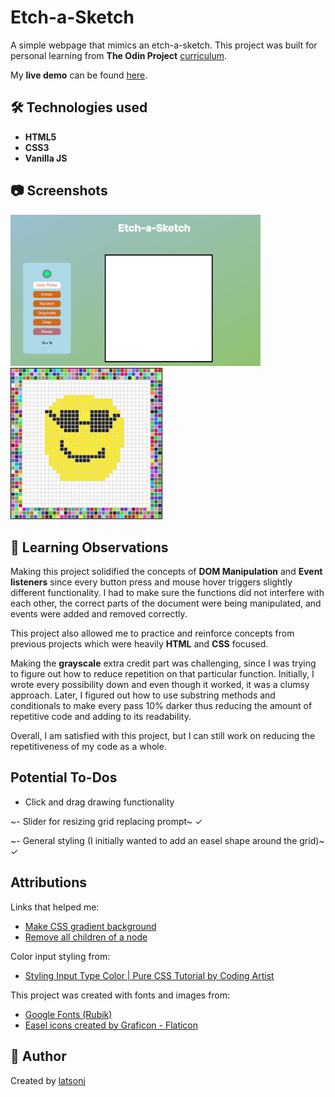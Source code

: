 # Etch-a-Sketch

A simple webpage that mimics an etch-a-sketch. This project was built for personal learning from **The Odin Project** [curriculum](https://www.theodinproject.com/lessons/foundations-etch-a-sketch).

My **live demo** can be found [here](https://latsonj.github.io/etch-a-sketch/).

## 🛠️ Technologies used

 - **HTML5**
 - **CSS3**
 - **Vanilla JS**

## 📷 Screenshots

  <img src="./images/READMEdemo1.png" alt="Screenshot of live demo Etch-a-sketch page" width="400px"/> <img src="./images/smiley.png" alt="Screenshot of live demo - smiley face with sunglasses" height="242.5"/>

## 📝 Learning Observations

Making this project solidified the concepts of **DOM Manipulation** and **Event listeners** since every button press and mouse hover triggers slightly different functionality. I had to make sure the functions did not interfere with each other, the correct parts of the document were being manipulated, and events were added and removed correctly.

This project also allowed me to practice and reinforce concepts from previous projects which were heavily **HTML** and **CSS** focused.

Making the **grayscale** extra credit part was challenging, since I was trying to figure out how to reduce repetition on that particular function. Initially, I wrote every possibility down and even though it worked, it was a clumsy approach. Later, I figured out how to use substring methods and conditionals to make every pass 10% darker thus reducing the amount of repetitive code and adding to its readability.

Overall, I am satisfied with this project, but I can still work on reducing the repetitiveness of my code as a whole.

## Potential To-Dos

  - Click and drag drawing functionality

  ~- Slider for resizing grid replacing prompt~ ✓

  ~- General styling (I initially wanted to add an easel shape around the grid)~ ✓

## Attributions

Links that helped me:

  - [Make CSS gradient background](https://stackoverflow.com/questions/2869212/css3-gradient-background-set-on-body-doesnt-stretch-but-instead-repeats)
  - [Remove all children of a node](https://medium.com/front-end-weekly/remove-all-children-of-the-node-in-javascript-968ad8f120eb)

Color input styling from:

  - [Styling Input Type Color | Pure CSS Tutorial by Coding Artist](https://codingartistweb.com/2021/09/styling-input-type-color-pure-css-tutorial/)

This project was created with fonts and images from:

 - [Google Fonts (Rubik)](https://fonts.google.com/)
 - [Easel icons created by Graficon - Flaticon](https://www.flaticon.com/free-icons/easel)

## 👤 Author

Created by [latsonj](https://github.com/latsonj)